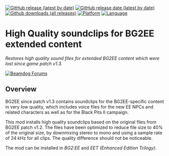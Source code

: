 [![GitHub release (latest by date)](https://img.shields.io/github/v/release/Argent77/HQ-SoundClips-BG2EE?color=darkred&include_prereleases&label=latest%20release)](https://GitHub.com/Argent77/HQ-SoundClips-BG2EE/releases/latest)
[![GitHub release date (latest by date)](https://img.shields.io/github/release-date/Argent77/HQ-SoundClips-BG2EE?color=gold)](https://GitHub.com/Argent77/HQ-SoundClips-BG2EE/releases/latest)
[![Github downloads (all releases)](https://img.shields.io/github/downloads/Argent77/HQ-SoundClips-BG2EE/total.svg?color=blueviolet)](https://GitHub.com/Argent77/HQ-SoundClips-BG2EE/releases)
[![Platform](https://img.shields.io/static/v1?label=platform&message=Windows%20%7C%20macOS%20%7C%20Linux%20%7C%20Project%20Infinity&color=informational)](https://GitHub.com/Argent77/HQ-SoundClips-BG2EE/releases/latest)
[![Language](https://img.shields.io/static/v1?label=language&message=English%20%7C%20Polish&color=limegreen)]()

# High Quality soundclips for BG2EE extended content
*Restores high quality sound files for extended BG2EE content which were lost since game patch v1.3.*

[![Beamdog Forums](https://img.shields.io/static/v1?label=Discussion&message=Beamdog%20Forums&color=444&labelColor=eee&style=flat)](https://forums.beamdog.com/discussion/61849)

## Overview

BG2EE since patch v1.3 contains soundclips for the BG2EE-specific content in very low quality, which includes voice files for the new EE NPCs and related characters as well as for the Black Pits II campaign.

This mod installs high quality soundclips based on the original files from BG2EE patch v1.2. The files have been optimized to reduce file size to 40% of the original size, by downmixing stereo to mono and using a sample rate of 24 kHz for all clips. The quality difference should not be noticeable.

The mod can be installed in *BG2:EE* and *EET (Enhanced Edition Trilogy)*.
